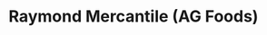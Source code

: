 ---
title: "Raymond Mercantile (AG Foods)"
url: /raymond/raymond-mercantile-ag-foods/
shop: supermarket
---